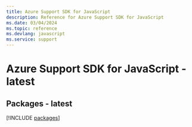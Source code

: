 ```yaml
---
title: Azure Support SDK for JavaScript
description: Reference for Azure Support SDK for JavaScript
ms.date: 03/04/2024
ms.topic: reference
ms.devlang: javascript
ms.service: support
---
```

# Azure Support SDK for JavaScript - latest
## Packages - latest
[!INCLUDE [packages](support-index.md)]